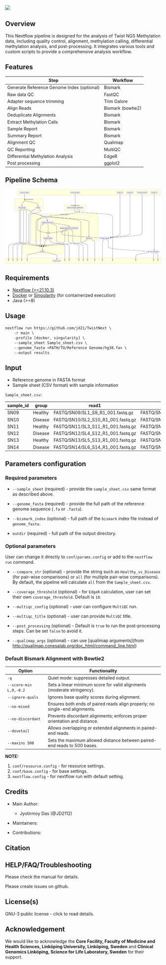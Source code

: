 <!-- # Twist DNA Methylation Data Analysis Pipeline -->
<img src="https://github.com/JD2112/TwistNext/blob/ef6893fce426ba85981cf7c57946f5923ad2601c/artworks/logo.png" width="400" >

## Overview

This Nextflow pipeline is designed for the analysis of Twist NGS Methylation data, including quality control, alignment, methylation calling, differential methylation analysis, and post-processing. It integrates various tools and custom scripts to provide a comprehensive analysis workflow.

## Features

| Step                                       | Workflow          |
| ------------------------------------------ | ----------------- |
| Generate Reference Genome Index (optional) | Bismark           |
| Raw data QC                                | FastQC            |
| Adapter sequence trimming                  | Trim Galore       |
| Align Reads                                | Bismark (bowtie2) |
| Deduplicate Alignments                     | Bismark           |
| Extract Methylation Calls                  | Bismark           |
| Sample Report                              | Bismark           |
| Summary Report                             | Bismark           |
| Alignment QC                               | Qualimap          |
| QC Reporting                               | MultiQC           |
| Differential Methylation Analysis          | EdgeR             |
| Post processing                            |                  ggplot2 |

## Pipeline Schema
![](artworks/DAG.png)

## Requirements

- [Nextflow (>=21.10.3)](https://www.nextflow.io/docs/latest/install.html#install-nextflow)
- [Docker](https://docs.docker.com/engine/install/) or [Singularity](https://singularity-tutorial.github.io/01-installation/) (for containerized execution)
- Java (>=8)

## Usage

```
nextflow run https://github.com/jd21/TwistNext \
    -r main \
    -profile [docker, singularity] \
    --sample_sheet Sample_sheet.csv \
    --genome_fasta <PATH/TO/Reference Genome/hg38.fa> \
    --output results

```

## Input
- Reference genome in FASTA format
- Sample sheet (CSV format) with sample information

`Sample_sheet.csv`:

|sample_id  |group   |read1                                                            |read2                                                            |
|-----------|--------|-----------------------------------------------------------------|-----------------------------------------------------------------|
|SN09|Healthy |FASTQ/SN09/SL1_S9_R1_001.fastq.gz |FASTQ/SN09/SL1_S9_R2_001.fastq.gz |
|SN10|Disease|FASTQ/SN10/SL2_S10_R1_001.fastq.gz|FASTQ/SN10/SL2_S10_R2_001.fastq.gz|
|SN11|Healthy |FASTQ/SN11/SL3_S11_R1_001.fastq.gz|FASTQ/SN11/SL3_S11_R2_001.fastq.gz|
|SN12|Disease|FASTQ/SN12/SL4_S12_R1_001.fastq.gz|FASTQ/SN12/SL4_S12_R2_001.fastq.gz|
|SN13|Healthy |FASTQ/SN13/SL5_S13_R1_001.fastq.gz|FASTQ/SN13/SL5_S13_R2_001.fastq.gz|
|SN14|Disease|FASTQ/SN14/SL6_S14_R1_001.fastq.gz|FASTQ/SN14/SL6_S14_R2_001.fastq.gz|


## Parameters configuration
### Required parameters

- `--sample_sheet` (required) - provide the `sample_sheet.csv` same format as described above.

- `--genome_fasta` (required) - provide the full path of the reference genome sequence (`.fa` or `.fasta`).

- `--bismark_index` (optional) - full path of the `bismark` index file instead of `genome_fasta`.

- `outdir` (required) - full path of the output directory.

### Optional parameters
User can change it directly to `conf/params.config` or add to the `nextflow run` command.

- `--compare_str` (optional) - provide the string such as `Healthy_vs_Disease` (for pair-wise comparisons) or `all` (for multiple pair-wise comparisons). By default, the pipeline will calculate `all` from the `Sample_sheet.csv`.

- `--coverage_threshold` (optional) - for `EdgeR` calculation, user can set their own `coverage_threshold`. Default is `10`.

- `--multiqc_config` (optional) - user can configure `MultiQC` run.

- `--multiqc_title` (optional) - user can provide `MultiQC` title.

- `--post_processing` (optional) - <boolean> Default is `true` to run the post-processing steps. Can be set `false` to avoid it.

- `--qualimap_args` (optional) - can use [qualimap arguments](from http://qualimap.conesalab.org/doc_html/command_line.html)

### Default Bismark Alignment with Bowtie2

| Option              | Functionality                                                                 |
|---------------------|-------------------------------------------------------------------------------|
| `-q`                | Quiet mode: suppresses detailed output.                                      |
| `--score-min L,0,-0.2` | Sets a linear minimum score for valid alignments (moderate stringency).       |
| `--ignore-quals`    | Ignores base quality scores during alignment.                                |
| `--no-mixed`        | Ensures both ends of paired reads align properly; no single-end alignments.  |
| `--no-discordant`   | Prevents discordant alignments; enforces proper orientation and distance.    |
| `--dovetail`        | Allows overlapping or extended alignments in paired-end reads.              |
| `--maxins 500`      | Sets the maximum allowed distance between paired-end reads to 500 bases.    |


**NOTE:**
1. `conf/resource.config` - for resource settings.
2. `conf/base.config` - for base settings.
3. `nextflow.config` - for nextflow run with default setting.

## Credits
- Main Author: 
    - Jyotirmoy Das (@JD2112)
- Maintainers:

- Contributions:

## Citation

## HELP/FAQ/Troubleshooting

Please check the manual for details.

Please create issues on github.

## License(s)

GNU-3 public license - click to read details.

## Acknowledgement

We would like to acknowledge the **Core Facility, Faculty of Medicine and Health Sciences, Linköping University, Linköping, Sweden** and **Clinical Genomics Linköping, Science for Life Laboratory, Sweden** for their support.

